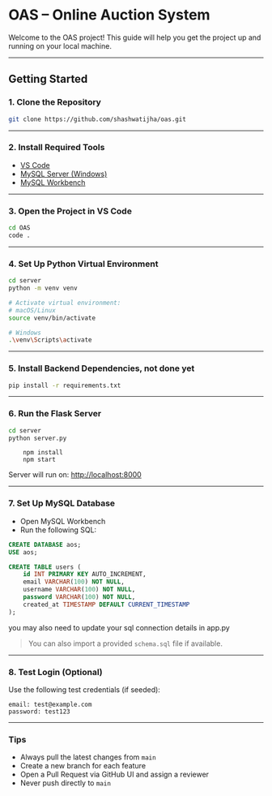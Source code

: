 
# OAS – Online Auction System

Welcome to the OAS project! This guide will help you get the project up and running on your local machine.

---

## Getting Started

### 1. Clone the Repository

```bash
git clone https://github.com/shashwatijha/oas.git
```

---

### 2. Install Required Tools

- [VS Code](https://code.visualstudio.com/)
- [MySQL Server (Windows)](https://dev.mysql.com/downloads/windows/installer/8.0.html)
- [MySQL Workbench](https://dev.mysql.com/downloads/workbench/)
---

### 3. Open the Project in VS Code

```bash
cd OAS
code .
```

---

### 4. Set Up Python Virtual Environment

```bash
cd server
python -m venv venv

# Activate virtual environment:
# macOS/Linux
source venv/bin/activate

# Windows
.\venv\Scripts\activate
```

---

### 5. Install Backend Dependencies, not done yet

```bash
pip install -r requirements.txt
```

---

### 6. Run the Flask Server

```bash
cd server
python server.py
```
```to run the reactjs
    npm install
    npm start
```
Server will run on: [http://localhost:8000](http://localhost:8000)

---



### 7. Set Up MySQL Database

- Open MySQL Workbench
- Run the following SQL:

```sql
CREATE DATABASE aos;
USE aos;

CREATE TABLE users (
    id INT PRIMARY KEY AUTO_INCREMENT,
    email VARCHAR(100) NOT NULL,
    username VARCHAR(100) NOT NULL,
    password VARCHAR(100) NOT NULL,
    created_at TIMESTAMP DEFAULT CURRENT_TIMESTAMP
);
```

you may also need to update your sql connection details in app.py

> You can also import a provided `schema.sql` file if available.

---

### 8. Test Login (Optional)

Use the following test credentials (if seeded):

```text
email: test@example.com
password: test123
```

---

### Tips

- Always pull the latest changes from `main`
- Create a new branch for each feature
- Open a Pull Request via GitHub UI and assign a reviewer
- Never push directly to `main`


